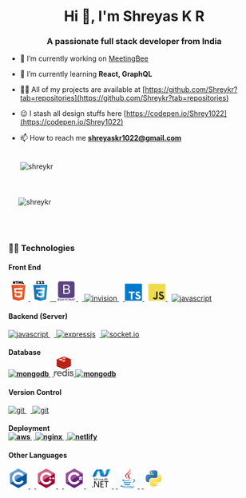 <h1 align="center">Hi 👋, I'm Shreyas K R</h1>
<h3 align="center">A passionate full stack developer from India</h3>

- 🔭 I’m currently working on [MeetingBee](http://meetingbee.netlify.app)

- 🌱 I’m currently learning **React, GraphQL**

- 👨‍💻 All of my projects are available at [https://github.com/Shreykr?tab=repositories](https://github.com/Shreykr?tab=repositories)

- 😉 I stash all design stuffs here [https://codepen.io/Shrey1022](https://codepen.io/Shrey1022)

- 📫 How to reach me **shreyaskr1022@gmail.com**

<p>&nbsp;<img style='margin: 20px' src="https://github-readme-stats.vercel.app/api?username=shreykr&show_icons=true&locale=en" alt="shreykr" /></p>

<p><img style='margin: 20px'src="https://github-readme-streak-stats.herokuapp.com/?user=shreykr&theme=dark" alt="shreykr" /></p><br>

<h3 align="left"> 👨‍💻 Technologies</h3>

#### Front End<br>
<a href="https://www.w3.org/html/" target="_blank"> <img src="https://raw.githubusercontent.com/devicons/devicon/master/icons/html5/html5-original-wordmark.svg" alt="html5" width="40" height="40"/> </a><a href="https://www.w3schools.com/css/" target="_blank"> <img src="https://raw.githubusercontent.com/devicons/devicon/master/icons/css3/css3-original-wordmark.svg" alt="css3" width="40" height="40"/> </a><a href="https://getbootstrap.com" target="_blank">&nbsp;&nbsp;<img src="https://raw.githubusercontent.com/devicons/devicon/master/icons/bootstrap/bootstrap-plain-wordmark.svg" alt="bootstrap" width="40" height="40"/> </a>&nbsp;&nbsp;<a href="https://www.invisionapp.com/" target="_blank"> <img src="https://www.vectorlogo.zone/logos/invisionapp/invisionapp-icon.svg" alt="invision" width="35" height="35"/> </a>&nbsp;&nbsp;<a href="https://www.typescriptlang.org/" target="_blank"> <img src="https://raw.githubusercontent.com/devicons/devicon/master/icons/typescript/typescript-original.svg" alt="typescript" width="35" height="35"/> </a>&nbsp;&nbsp;<a href="https://developer.mozilla.org/en-US/docs/Web/JavaScript" target="_blank"><img src="https://raw.githubusercontent.com/devicons/devicon/master/icons/javascript/javascript-original.svg" alt="javascript" width="35" height="35"/> </a>&nbsp;&nbsp;<a href="https://angular.io" target="_blank"><img src="https://www.vectorlogo.zone/logos/angular/angular-icon.svg" alt="javascript" width="35" height="35"/> </a><br>
#### Backend (Server)<br>
<a href="https://nodejs.org" target="_blank"><img src="https://www.vectorlogo.zone/logos/nodejs/nodejs-ar21.svg" alt="javascript" width="65" height="35"/> </a>&nbsp;&nbsp;<a href="https://expressjs.com" target="_blank"> <img src="https://img.shields.io/badge/-Express-black?style=flat-square&logo=express" alt="expressjs" width="85" height="24"/></a>&nbsp;&nbsp;<a href="https://socket.io" target="_blank"> <img src="https://img.stackshare.io/service/1161/vI0ZZlhZ_400x400.png" alt="socket.io" width="35" height="35"/></a><br>
#### Database<br><a href="https://www.mongodb.com/" target="_blank"> <img src="https://www.vectorlogo.zone/logos/mongodb/mongodb-ar21.svg" alt="mongodb" width="80" height="45"/> </a>&nbsp;<a href="https://redis.io" target="_blank"> <img src="https://raw.githubusercontent.com/devicons/devicon/master/icons/redis/redis-original-wordmark.svg" alt="redis" width="40" height="40"/> </a><a href="https://www.mongodb.com/" target="_blank"> <img src="https://www.vectorlogo.zone/logos/mysql/mysql-ar21.svg" alt="mongodb" width="80" height="60"/> </a><br>
#### Version Control<br>
<a href="https://git-scm.com/" target="_blank"> <img src="https://www.vectorlogo.zone/logos/git-scm/git-scm-icon.svg" alt="git" width="35" height="35"/> </a>&nbsp;&nbsp;<a href="https://github.com/Shreykr" target="_blank"> <img src="https://www.vectorlogo.zone/logos/github/github-tile.svg" alt="git" width="35" height="35"/> </a><br>
#### Deployment<br><a href="https://aws.amazon.com" target="_blank"> <img src="https://images.techhive.com/images/article/2015/05/aws-logo-100584713-orig.jpg" alt="aws" width="30" height="30"/> </a>&nbsp;<a href="https://www.nginx.com" target="_blank"> <img src="https://www.vectorlogo.zone/logos/nginx/nginx-ar21.svg" alt="nginx" width="60" height="40"/> </a>&nbsp;<a href="https://www.netlify.com/" target="_blank"> <img src="https://www.vectorlogo.zone/logos/netlify/netlify-icon.svg" alt="netlify" width="30" height="50"/> </a><br>
#### Other Languages
<a href="https://www.cprogramming.com/" target="_blank"> <img src="https://raw.githubusercontent.com/devicons/devicon/master/icons/c/c-original.svg" alt="c" width="40" height="40"/> </a> &nbsp;&nbsp;<a href="https://www.w3schools.com/cpp/" target="_blank"> <img src="https://raw.githubusercontent.com/devicons/devicon/master/icons/cplusplus/cplusplus-original.svg" alt="cplusplus" width="40" height="40"/> </a> &nbsp;&nbsp;<a href="https://www.w3schools.com/cs/" target="_blank"> <img src="https://raw.githubusercontent.com/devicons/devicon/master/icons/csharp/csharp-original.svg" alt="csharp" width="40" height="40"/> </a>&nbsp;&nbsp; <a href="https://dotnet.microsoft.com/" target="_blank"><img src="https://raw.githubusercontent.com/devicons/devicon/master/icons/dot-net/dot-net-original-wordmark.svg" alt="dotnet" width="40" height="40"/> </a>&nbsp;<a href="https://www.java.com" target="_blank"> <img src="https://raw.githubusercontent.com/devicons/devicon/master/icons/java/java-original.svg" alt="java" width="40" height="40"/> </a>&nbsp;<a href="https://www.python.org" target="_blank"> <img src="https://raw.githubusercontent.com/devicons/devicon/master/icons/python/python-original.svg" alt="python" width="40" height="40"/> </a>
